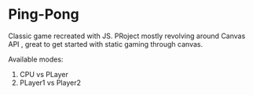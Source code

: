 # Ping-Pong

Classic game recreated with JS. PRoject mostly revolving around Canvas API , great to get started with static gaming through canvas.

Available modes:
1. CPU vs PLayer
2. PLayer1 vs Player2
